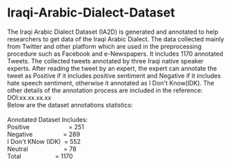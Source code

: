 # Iraqi-Arabic-Dialect-Dataset
The Iraqi Arabic Dialect Dataset (IA2D) is generated and annotated to help researchers to get data of the Iraqi Arabic Dialect. The data collected mainly from Twitter and other platform which are used in the preprocessing procedure such as Facebook and e-Newspapers. It includes 1170 annotated Tweets.
The collected tweets annotated by three Iraqi native speaker experts. After reading the tweet by an expert, the expert can annotate the tweet as Positive if it includes positive sentiment and Negative if it includes hate speech sentiment, otherwise it annotated as I Don't Know(IDK). The other details of the annotation process are included in the reference: DOI:xx.xx.xx.xx <br>
Below are the dataset annotations statistics: <br><br>
Annotated Dataset Includes: <br>
Positive &nbsp;&nbsp;&nbsp;&nbsp;&nbsp;&nbsp;&nbsp;&nbsp;&nbsp;&nbsp;&nbsp; &nbsp;&nbsp;&nbsp; &nbsp;&nbsp;  &nbsp;&nbsp;     = 251<br>
Negative    &nbsp;&nbsp;&nbsp;&nbsp;&nbsp;&nbsp;&nbsp;&nbsp;&nbsp;&nbsp;&nbsp; &nbsp;&nbsp;  &nbsp;    = 289<br>
I Don't KNow (IDK) &nbsp;= 552<br>
Neutral &nbsp;&nbsp;&nbsp;&nbsp;&nbsp;&nbsp;&nbsp;&nbsp;&nbsp;&nbsp;&nbsp;  &nbsp;   &nbsp;&nbsp;&nbsp;  &nbsp;   = 78<br>
Total       &nbsp;&nbsp;&nbsp;&nbsp;&nbsp;&nbsp;&nbsp;&nbsp;&nbsp; &nbsp;&nbsp;&nbsp;&nbsp;   &nbsp;&nbsp;&nbsp;   = 1170<br>
